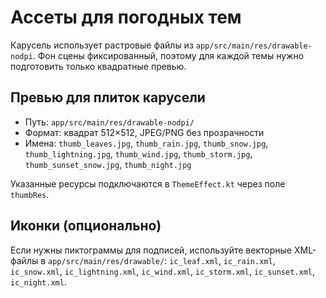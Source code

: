 # Ассеты для погодных тем

Карусель использует растровые файлы из `app/src/main/res/drawable-nodpi`. Фон сцены фиксированный,
поэтому для каждой темы нужно подготовить только квадратные превью.

## Превью для плиток карусели

* Путь: `app/src/main/res/drawable-nodpi/`
* Формат: квадрат 512×512, JPEG/PNG без прозрачности
* Имена: `thumb_leaves.jpg`, `thumb_rain.jpg`, `thumb_snow.jpg`, `thumb_lightning.jpg`,
  `thumb_wind.jpg`, `thumb_storm.jpg`, `thumb_sunset_snow.jpg`, `thumb_night.jpg`

Указанные ресурсы подключаются в `ThemeEffect.kt` через поле `thumbRes`.

## Иконки (опционально)

Если нужны пиктограммы для подписей, используйте векторные XML-файлы в `app/src/main/res/drawable/`:
`ic_leaf.xml`, `ic_rain.xml`, `ic_snow.xml`, `ic_lightning.xml`, `ic_wind.xml`, `ic_storm.xml`,
`ic_sunset.xml`, `ic_night.xml`.
